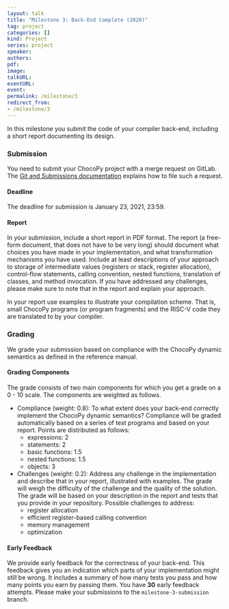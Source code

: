 ```yaml
---
layout: talk
title: "Milestone 3: Back-End Complete (2020)"
tag: project
categories: []
kind: Project
series: project
speaker:
authors:
pdf:
image:
talkURL:
eventURL:
event:
permalink: /milestone/3
redirect_from:
- /milestone/3
---
```


In this milestone you submit the code of your compiler back-end, including a short report documenting its design.

### Submission

You need to submit your ChocoPy project with a merge request on GitLab.
The [Git and Submissions documentation]({{site.baseurl}}/lab/1d) explains how to file such a request.

#### Deadline

The deadline for submission is January 23, 2021, 23:59.

#### Report

In your submission, include a short report in PDF format. The report (a free-form document, that does not have to be very long) should document what choices you have made in your implementation, and what transformation mechanisms you have used.
Include at least descriptions of your approach to storage of intermediate values (registers or stack, register allocation), control-flow statements, calling convention, nested functions, translation of classes, and method invocation.
If you have addressed any challenges, please make sure to note that in the report and explain your approach.

In your report use examples to illustrate your compilation scheme. That is, small ChocoPy programs (or program fragments) and the RISC-V code they are translated to by your compiler.

### Grading

We grade your submission based on compliance with the ChocoPy dynamic semantics as defined in the reference manual.

#### Grading Components

The grade consists of two main components for which you get a grade on a 0 - 10 scale. The components are weighted as follows.

* Compliance (weight: 0.8): To what extent does your back-end correctly implement the ChocoPy dynamic semantics? Compliance will be graded automatically based on a series of test programs and based on your report. Points are distributed as follows:
  - expressions: 2
  - statements: 2
  - basic functions: 1.5
  - nested functions: 1.5
  - objects: 3
* Challenges (weight: 0.2): Address any challenge in the implementation and describe that in your report, illustrated with examples. The grade will weigh the difficulty of the challenge and the quality of the solution. The grade will be based on your description in the report and tests that you provide in your repository. Possible challenges to address:
  - register allocation
  - efficient register-based calling convention
  - memory management
  - optimization

#### Early Feedback

We provide early feedback for the correctness of your back-end.
This feedback gives you an indication which parts of your implementation might still be wrong.
It includes a summary of how many tests you pass and how many points you earn by passing them.
You have **30** early feedback attempts.
Please make your submissions to the `milestone-3-submission` branch.
